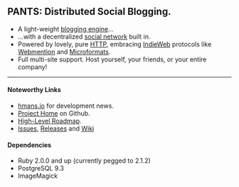 ## PANTS: Distributed Social Blogging.

* A light-weight [blogging engine](http://hmans.io/)...
* ...with a decentralized [social network](http://hmans.io/following) built in.
* Powered by lovely, pure [HTTP](http://en.wikipedia.org/wiki/Hypertext_Transfer_Protocol), embracing [IndieWeb](http://indiewebcamp.com/) protocols like [Webmention](http://webmention.org) and [Microformats](http://microformats.org/).
* Full multi-site support. Host yourself, your friends, or your entire company!

----

#### Noteworthy Links

* [hmans.io](http://hmans.io) for development news.
* [Project Home](https://github.com/hmans/pants) on Github.
* [High-Level Roadmap](http://hmans.io/grv862).
* [Issues](https://github.com/hmans/pants/issues), [Releases](https://github.com/hmans/pants/releases) and [Wiki](https://github.com/hmans/pants/wiki)

#### Dependencies

* Ruby 2.0.0 and up (currently pegged to 2.1.2)
* PostgreSQL 9.3
* ImageMagick
